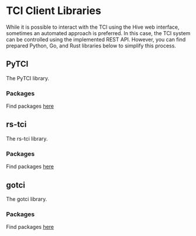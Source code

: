 # TCI Client Libraries

While it is possible to interact with the TCI using the Hive web interface, sometimes an automated approach is preferred.
In this case, the TCI system can be controlled using the implemented REST API.
However, you can find prepared Python, Go, and Rust libraries below to simplify this process.

## PyTCI

The PyTCI library.

### Packages

Find packages [here](https://github.com/FETA-Project/TrafficCaptureInfrastructure/tree/main/packages/pytci)

## rs-tci

The rs-tci library.

### Packages

Find packages [here](https://github.com/FETA-Project/TrafficCaptureInfrastructure/tree/main/packages/rstci)


## gotci

The gotci library.

### Packages

Find packages [here](https://github.com/FETA-Project/TrafficCaptureInfrastructure/tree/main/packages/gotci)
